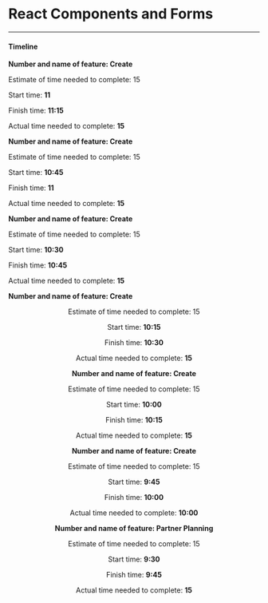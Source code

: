 # React Components and Forms

---

#### Timeline

**Number and name of feature: Create <Map>**

Estimate of time needed to complete: 15

Start time: **11**

Finish time: **11:15**

Actual time needed to complete: **15**

**Number and name of feature: Create <Search>**

Estimate of time needed to complete: 15

Start time: **10:45**

Finish time: **11**

Actual time needed to complete: **15**

**Number and name of feature: Create <Main>**

Estimate of time needed to complete: 15

Start time: **10:30**

Finish time: **10:45**

Actual time needed to complete: **15**

**Number and name of feature: Create <Header>**

Estimate of time needed to complete: 15

Start time: **10:15**

Finish time: **10:30**

Actual time needed to complete: **15**

**Number and name of feature: Create <App>**

Estimate of time needed to complete: 15

Start time: **10:00**

Finish time: **10:15**

Actual time needed to complete: **15**

**Number and name of feature: Create <App>**

Estimate of time needed to complete: 15

Start time: **9:45**

Finish time: **10:00**

Actual time needed to complete: **10:00**

**Number and name of feature: Partner Planning**

Estimate of time needed to complete: 15

Start time: **9:30**

Finish time: **9:45**

Actual time needed to complete: **15**
